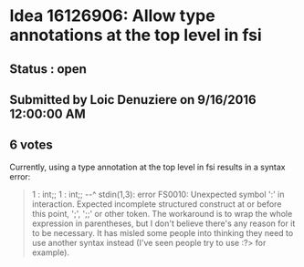 # Idea 16126906: Allow type annotations at the top level in fsi #

## Status : open

## Submitted by Loic Denuziere on 9/16/2016 12:00:00 AM

## 6 votes

Currently, using a type annotation at the top level in fsi results in a syntax error:
> 1 : int;;
1 : int;;
--^
stdin(1,3): error FS0010: Unexpected symbol ':' in interaction. Expected incomplete structured construct at or before this point, ';', ';;' or other token.
The workaround is to wrap the whole expression in parentheses, but I don't believe there's any reason for it to be necessary. It has misled some people into thinking they need to use another syntax instead (I've seen people try to use :?> for example).

